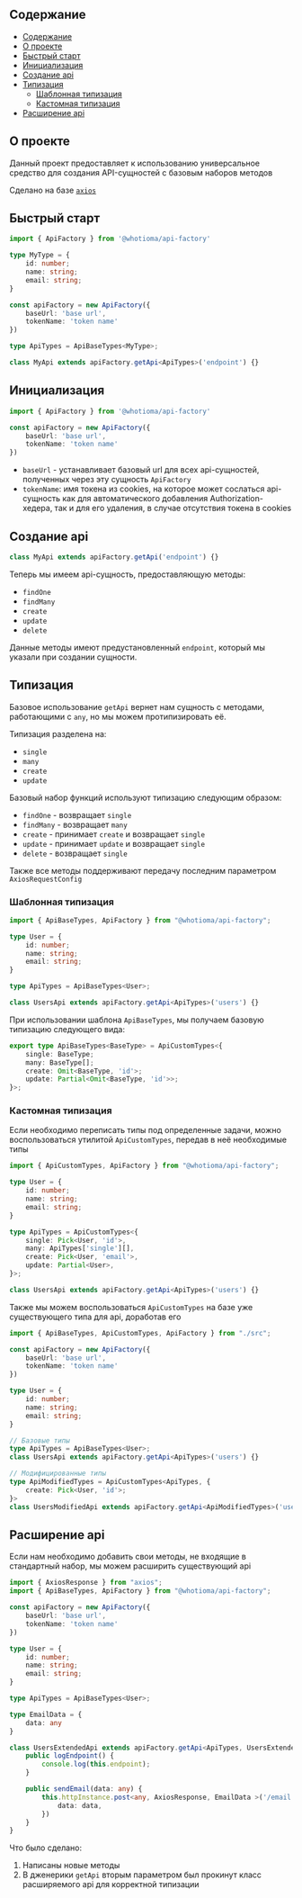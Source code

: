 ## Содержание
- [Содержание](#содержание)
- [О проекте](#о-проекте)
- [Быстрый старт](#быстрый-старт)
- [Инициализация](#инициализация)
- [Создание api](#создание-api)
- [Типизация](#типизация)
  - [Шаблонная типизация](#шаблонная-типизация)
  - [Кастомная типизация](#кастомная-типизация)
- [Расширение api](#расширение-api)

## О проекте
Данный проект предоставляет к использованию универсальное средство для создания API-сущностей с базовым наборов методов

Сделано на базе [`axios`](https://www.npmjs.com/package/axios)

## Быстрый старт
```ts
import { ApiFactory } from '@whotioma/api-factory'

type MyType = {
    id: number;
    name: string;
    email: string;
}

const apiFactory = new ApiFactory({
    baseUrl: 'base url',
    tokenName: 'token name'
})

type ApiTypes = ApiBaseTypes<MyType>;

class MyApi extends apiFactory.getApi<ApiTypes>('endpoint') {}
```
## Инициализация
```ts
import { ApiFactory } from '@whotioma/api-factory'

const apiFactory = new ApiFactory({
    baseUrl: 'base url',
    tokenName: 'token name'
})
```

- `baseUrl` - устанавливает базовый url для всех api-сущностей, полученных через эту сущность `ApiFactory`
- `tokenName`: имя токена из cookies, на которое может сослаться api-сущность как для автоматического добавления Authorization-хедера, так и для его удаления, в случае отсутствия токена в cookies

## Создание api
```ts
class MyApi extends apiFactory.getApi('endpoint') {}
```
Теперь мы имеем api-сущность, предоставляющую методы:
- `findOne`
- `findMany`
- `create`
- `update`
- `delete`

Данные методы имеют предустановленный `endpoint`, который мы указали при создании сущности.

## Типизация
Базовое использование `getApi` вернет нам сущность с методами, работающими с `any`, но мы можем протипизировать её.

Типизация разделена на:
- `single`
- `many`
- `create`
- `update`

Базовый набор функций используют типизацию следующим образом:
- `findOne` - возвращает `single`
- `findMany` - возвращает `many`
- `create` - принимает `create` и возвращает `single`
- `update` - принимает `update` и возвращает `single`
- `delete` - возвращает `single`

Также все методы поддерживают передачу последним параметром `AxiosRequestConfig`

### Шаблонная типизация
```ts
import { ApiBaseTypes, ApiFactory } from "@whotioma/api-factory";

type User = {
    id: number;
    name: string;
    email: string;
}

type ApiTypes = ApiBaseTypes<User>;

class UsersApi extends apiFactory.getApi<ApiTypes>('users') {}
```
При использовании шаблона `ApiBaseTypes`, мы получаем базовую типизацию следующего вида:
```ts
export type ApiBaseTypes<BaseType> = ApiCustomTypes<{
    single: BaseType;
    many: BaseType[];
    create: Omit<BaseType, 'id'>;
    update: Partial<Omit<BaseType, 'id'>>;
}>;
```
### Кастомная типизация
Если необходимо переписать типы под определенные задачи, можно воспользоваться утилитой `ApiCustomTypes`, передав в неё необходимые типы
```ts
import { ApiCustomTypes, ApiFactory } from "@whotioma/api-factory";

type User = {
    id: number;
    name: string;
    email: string;
}

type ApiTypes = ApiCustomTypes<{
    single: Pick<User, 'id'>,
    many: ApiTypes['single'][],
    create: Pick<User, 'email'>,
    update: Partial<User>,
}>;

class UsersApi extends apiFactory.getApi<ApiTypes>('users') {}
```
Также мы можем воспользоваться `ApiCustomTypes` на базе уже существующего типа для api, доработав его
```ts
import { ApiBaseTypes, ApiCustomTypes, ApiFactory } from "./src";

const apiFactory = new ApiFactory({
    baseUrl: 'base url',
    tokenName: 'token name'
})

type User = {
    id: number;
    name: string;
    email: string;
}

// Базовые типы
type ApiTypes = ApiBaseTypes<User>;
class UsersApi extends apiFactory.getApi<ApiTypes>('users') {}

// Модифицированные типы
type ApiModifiedTypes = ApiCustomTypes<ApiTypes, {
    create: Pick<User, 'id'>;
}>
class UsersModifiedApi extends apiFactory.getApi<ApiModifiedTypes>('users') {}
```
## Расширение api
Если нам необходимо добавить свои методы, не входящие в стандартный набор, мы можем расширить существующий api
```ts
import { AxiosResponse } from "axios";
import { ApiBaseTypes, ApiFactory } from "@whotioma/api-factory";

const apiFactory = new ApiFactory({
    baseUrl: 'base url',
    tokenName: 'token name'
})

type User = {
    id: number;
    name: string;
    email: string;
}

type ApiTypes = ApiBaseTypes<User>;

type EmailData = {
    data: any
}

class UsersExtendedApi extends apiFactory.getApi<ApiTypes, UsersExtendedApi>('users') {
    public logEndpoint() {
        console.log(this.endpoint);
    }

    public sendEmail(data: any) {
        this.httpInstance.post<any, AxiosResponse, EmailData >('/email', {
            data: data,
        })
    }
}
```
Что было сделано:
1. Написаны новые методы
2. В дженерики `getApi` вторым параметром был прокинут класс расширяемого api для корректной типизации

